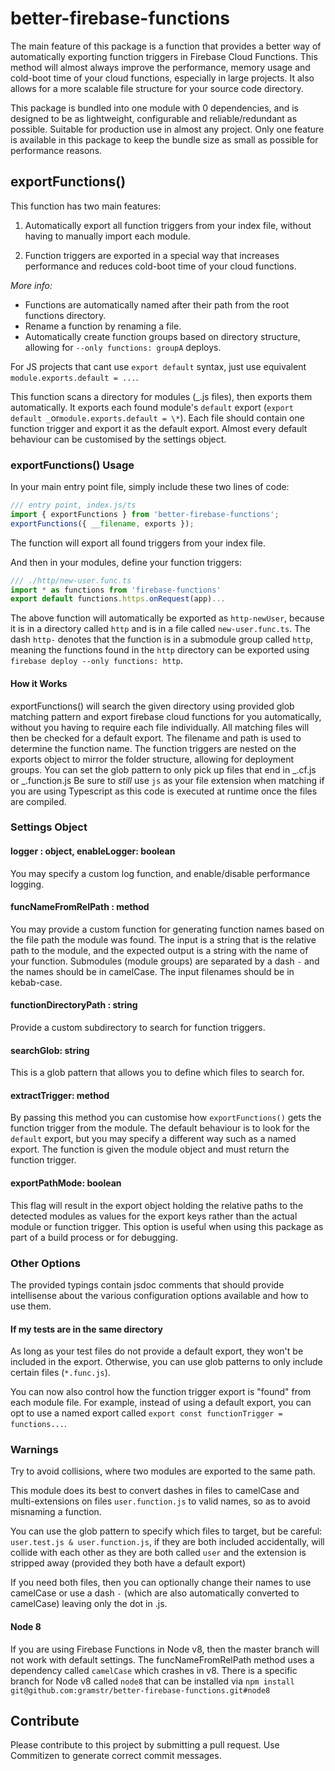 # better-firebase-functions

The main feature of this package is a function that provides a better way of automatically exporting function triggers
in Firebase Cloud Functions. This method will almost always improve the performance, memory usage and cold-boot time of
your cloud functions, especially in large projects. It also allows for a more scalable file structure for your source
code directory.

This package is bundled into one module with 0 dependencies, and is designed to be as lightweight, configurable and
reliable/redundant as possible. Suitable for production use in almost any project. Only one feature is available in this
package to keep the bundle size as small as possible for performance reasons.

## exportFunctions()

This function has two main features:

1. Automatically export all function triggers from your index file, without having to manually import each module.

2. Function triggers are exported in a special way that increases performance and reduces cold-boot time of your cloud
   functions.

_More info:_

- Functions are automatically named after their path from the root functions directory.
- Rename a function by renaming a file.
- Automatically create function groups based on directory structure, allowing for `--only functions: groupA` deploys.

For JS projects that cant use `export default` syntax, just use equivalent `module.exports.default = ...`.

This function scans a directory for modules (_.js files), then exports them automatically. It exports each found
module's `default` export (`export default _`or`module.exports.default = \*`). Each file should contain one function
trigger and export it as the default export. Almost every default behaviour can be customised by the settings object.

### exportFunctions() Usage

In your main entry point file, simply include these two lines of code:

```typescript
/// entry point, index.js/ts
import { exportFunctions } from 'better-firebase-functions';
exportFunctions({ __filename, exports });
```

The function will export all found triggers from your index file.

And then in your modules, define your function triggers:

```ts
/// ./http/new-user.func.ts
import * as functions from 'firebase-functions'
export default functions.https.onRequest(app)...
```

The above function will automatically be exported as `http-newUser`, because it is in a directory called `http` and is
in a file called `new-user.func.ts`. The dash `http-` denotes that the function is in a submodule group called `http`,
meaning the functions found in the `http` directory can be exported using `firebase deploy --only functions: http`.

#### How it Works

exportFunctions() will search the given directory using provided glob matching pattern and export firebase cloud
functions for you automatically, without you having to require each file individually. All matching files will then be
checked for a default export. The filename and path is used to determine the function name. The function triggers are
nested on the exports object to mirror the folder structure, allowing for deployment groups. You can set the glob
pattern to only pick up files that end in _.cf.js or _.function.js Be sure to _still_ use `js` as your file extension
when matching if you are using Typescript as this code is executed at runtime once the files are compiled.

### Settings Object

#### logger : object, enableLogger: boolean

You may specify a custom log function, and enable/disable performance logging.

#### funcNameFromRelPath : method

You may provide a custom function for generating function names based on the file path the module was found. The input
is a string that is the relative path to the module, and the expected output is a string with the name of your function.
Submodules (module groups) are separated by a dash `-` and the names should be in camelCase. The input filenames should
be in kebab-case.

#### functionDirectoryPath : string

Provide a custom subdirectory to search for function triggers.

#### searchGlob: string

This is a glob pattern that allows you to define which files to search for.

#### extractTrigger: method

By passing this method you can customise how `exportFunctions()` gets the function trigger from the module. The default
behaviour is to look for the `default` export, but you may specify a different way such as a named export. The function
is given the module object and must return the function trigger.

#### exportPathMode: boolean

This flag will result in the export object holding the relative paths to the detected modules as values for the export
keys rather than the actual module or function trigger. This option is useful when using this package as part of a build
process or for debugging.

### Other Options

The provided typings contain jsdoc comments that should provide intellisense about the various configuration options
available and how to use them.

#### If my tests are in the same directory

As long as your test files do not provide a default export, they won't be included in the export. Otherwise, you can use
glob patterns to only include certain files (`*.func.js`).

You can now also control how the function trigger export is "found" from each module file. For example, instead of using
a default export, you can opt to use a named export called `export const functionTrigger = functions...`.

### Warnings

Try to avoid collisions, where two modules are exported to the same path.

This module does its best to convert dashes in files to camelCase and multi-extensions on files `user.function.js` to
valid names, so as to avoid misnaming a function.

You can use the glob pattern to specify which files to target, but be careful: `user.test.js & user.function.js`, if
they are both included accidentally, will collide with each other as they are both called `user` and the extension is
stripped away (provided they both have a default export)

If you need both files, then you can optionally change their names to use camelCase or use a dash `-` (which are also
automatically converted to camelCase) leaving only the dot in .js.

#### Node 8

If you are using Firebase Functions in Node v8, then the master branch will not work with default settings. The
funcNameFromRelPath method uses a dependency called `camelCase` which crashes in v8. There is a specific branch for Node
v8 called `node8` that can be installed via `npm install git@github.com:gramstr/better-firebase-functions.git#node8`

## Contribute

Please contribute to this project by submitting a pull request. Use Commitizen to generate correct commit messages.
